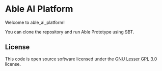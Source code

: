 # Able AI Platform #

Welcome to able_ai_platform!

You can clone the repository and run Able Prototype using SBT.

## License ##

This code is open source software licensed under the
[GNU Lesser GPL 3.0](https://www.gnu.org/licenses/lgpl-3.0.html) license.
